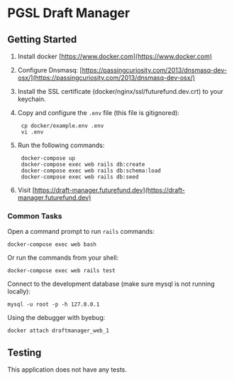 # PGSL Draft Manager

## Getting Started

1. Install docker [https://www.docker.com](https://www.docker.com)
2. Configure Dnsmasq: [https://passingcuriosity.com/2013/dnsmasq-dev-osx/](https://passingcuriosity.com/2013/dnsmasq-dev-osx/)
3. Install the SSL certificate (docker/nginx/ssl/futurefund.dev.crt) to your keychain.
4. Copy and configure the `.env` file (this file is gitignored):

        cp docker/example.env .env
        vi .env

5. Run the following commands:

        docker-compose up
        docker-compose exec web rails db:create
        docker-compose exec web rails db:schema:load
        docker-compose exec web rails db:seed

6. Visit [https://draft-manager.futurefund.dev](https://draft-manager.futurefund.dev)

### Common Tasks

Open a command prompt to run `rails` commands:

```shell
docker-compose exec web bash
```

Or run the commands from your shell:

```shell
docker-compose exec web rails test
```

Connect to the development database (make sure mysql is not running locally):

```shell
mysql -u root -p -h 127.0.0.1
```

Using the debugger with byebug:

```shell
docker attach draftmanager_web_1
```

## Testing

This application does not have any tests.

